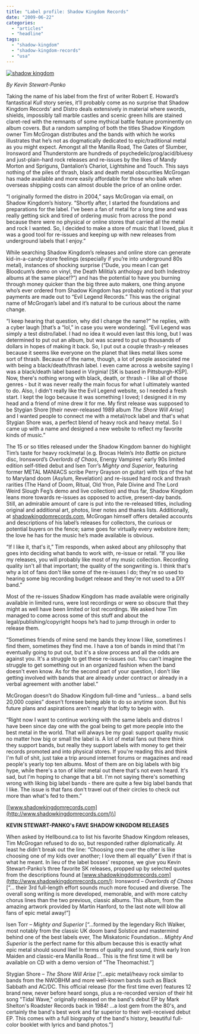 ```yaml
---
title: "Label profile: Shadow Kingdom Records"
date: "2009-06-22"
categories: 
  - "articles"
  - "headline"
tags: 
  - "shadow-kingdom"
  - "shadow-kingdom-records"
  - "usa"
---
```


[![shadow kingdom](http://www.hellbound.ca/wp-content/uploads/2009/06/shadow-kingdom.jpg "shadow kingdom")](http://www.hellbound.ca/wp-content/uploads/2009/06/shadow-kingdom.jpg)

_By Kevin Stewart-Panko_

Taking the name of his label from the first of writer Robert E. Howard’s fantastical _Kull_ story series, it’ll probably come as no surprise that Shadow Kingdom Records’ and Distro deals extensively in material where swords, shields, impossibly tall marble castles and scenic green hills are stained claret-red with the remnants of some mythical battle feature prominently on album covers. But a random sampling of both the titles Shadow Kingdom owner Tim McGrogan distributes and the bands with which he works illustrates that he’s not as dogmatically dedicated to epic/traditional metal as you might expect. Amongst all the Manilla Road, The Gates of Slumber, Ironsword and Thunderstorm are hundreds of psychedelic/prog/acid/bluesy and just-plain-hard rock releases and re-issues by the likes of Mandy Morton and Spriguns, Dantalion’s Chariot, Lightshine and Touch. This says nothing of the piles of thrash, black and death metal obscurities McGrogan has made available and more easily affordable for those who balk when overseas shipping costs can almost double the price of an online order.

“I originally formed the distro in 2004,” says McGrogan via email, on Shadow Kingdom’s history. “Shortly after, I started the foundations and preparations for the label. I’ve been a fan of metal for a long time and was really getting sick and tired of ordering music from across the pond because there were no physical or online stores that carried all the metal and rock I wanted. So, I decided to make a store of music that I loved, plus it was a good tool for re-issues and keeping up with new releases from underground labels that I enjoy.”

While searching Shadow Kingdom’s releases and online store can generate kid-in-a-candy-store feelings (especially if you’re into underground 80s metal), instances of shocking surprise (“Dude, you mean I can get Bloodcum’s demo on vinyl, the Death Militia’s anthology and both Indestroy albums at the same place!?”) and has the potential to have you burning through money quicker than the big three auto makers, one thing anyone who’s ever ordered from Shadow Kingdom has probably noticed is that your payments are made out to “Evil Legend Records.” This was the original name of McGrogan’s label and it’s natural to be curious about the name change.

“I keep hearing that question, why did I change the name?” he replies, with a cyber laugh \[that’s a “lol,” in case you were wondering\]. “Evil Legend was simply a test distro/label. I had no idea it would even last this long, but I was determined to put out an album, but was scared to put up thousands of dollars in hopes of making it back. So, I put out a couple thrash-y releases because it seems like everyone on the planet that likes metal likes some sort of thrash. Because of the name, though, a lot of people associated me with being a black/death/thrash label. I even came across a website saying I was a black/death label based in Virginia! \[SK is based in Pittsburgh-KSP\]. Now, there's nothing wrong with black, death, or thrash - I like all of those genres - but it was never really the main focus for what I ultimately wanted to do. Also, I didn't really like the Evil Legend website, so I needed a fresh start. I kept the logo because it was something I loved; I designed it in my head and a friend of mine drew it for me. My first release was supposed to be Stygian Shore \[their never-released 1989 album _The Shore Will Arise_\] and I wanted people to connect me with a metal/rock label and that's what Stygian Shore was, a perfect blend of heavy rock and heavy metal. So I came up with a name and designed a new website to reflect my favorite kinds of music.”

The 15 or so titles released under the Shadow Kingdom banner do highlight Tim’s taste for heavy rock/metal (e.g. Brocas Helm’s _Into Battle_ on picture disc, Ironsword’s _Overlords of Chaos_, Energy Vampires’ early 90s limited edition self-titled debut and Isen Torr’s _Mighty and Superior_, featuring former METAL MANIACS scribe Perry Grayson on guitar) with tips of the hat to Maryland doom (Asylum, Revelation) and re-issued hard rock and thrash rarities (The Hand of Doom, Ritual, Old Yron, Pale Divine and The Lord Weird Slough Feg’s demo and live collection) and thus far, Shadow Kingdom leans more towards re-issues as opposed to active, present-day bands. Still, an admirable amount of care is put into the re-released titles, including original and additional art, photos, liner notes and thanks lists. Additionally, at [shadowkingdomrecords.com](http://shadowkingdomrecords.com/), McGrogan himself offers detailed accounts and descriptions of his label’s releases for collectors, the curious or potential buyers on the fence; same goes for virtually every webstore item; the love he has for the music he’s made available is obvious.

“If I like it, that's it,” Tim responds, when asked about any philosophy that goes into deciding what bands to work with, re-issue or retail. “If you like my releases, you will probably like most of my music collection. Recording quality isn't all that important; the quality of the songwriting is. I think that's why a lot of fans don't like some of the re-issues I do; they're so used to hearing some big recording budget release and they're not used to a DIY band.”

Most of the re-issues Shadow Kingdom has made available were originally available in limited runs, were lost recordings or were so obscure that they might as well have been limited or lost recordings. We asked how Tim managed to come across some of this stuff and about the legal/publishing/copyright hoops he’s had to jump through in order to release them.

“Sometimes friends of mine send me bands they know I like, sometimes I find them, sometimes they find me. I have a ton of bands in mind that I'm eventually going to put out, but it's a slow process and all the odds are against you. It's a struggle to get these re-issues out. You can't imagine the struggle to get something out in an organized fashion when the band doesn't even know. As for the second part of your question, I don't like getting involved with bands that are already under contract or already in a verbal agreement with another label.”

McGrogan doesn’t do Shadow Kingdom full-time and “unless… a band sells 20,000 copies” doesn’t foresee being able to do so anytime soon. But his future plans and aspirations aren’t nearly that lofty to begin with.

“Right now I want to continue working with the same labels and distros I have been since day one with the goal being to get more people into the best metal in the world. That will always be my goal: support quality music no matter how big or small the label is. A lot of metal fans out there think they support bands, but really they support labels with money to get their records promoted and into physical stores. If you're reading this and think I'm full of shit, just take a trip around internet forums or magazines and read people's yearly top ten albums. Most of them are on big labels with big hype, while there's a ton of killer metal out there that's not even heard. It's sad, but I'm hoping to change that a bit. I'm not saying there's something wrong with liking big label bands - there are quite a few big label bands that I like. The issue is that fans don't travel out of their circles to check out more than what's fed to them.”

\[[www.shadowkingdomrecords.com](http://www.shadowkingdomrecords.com/)\]

**KEVIN STEWART-PANKO's FAVE SHADOW KINGDOM RELEASES**

When asked by Hellbound.ca to list his favorite Shadow Kingdom releases, Tim McGrogan refused to do so, but responded rather diplomatically. At least he didn’t break out the line: “Choosing one over the other is like choosing one of my kids over another; I love them all equally” Even if that is what he meant. In lieu of the label bosses’ response, we give you Kevin Stewart-Panko’s three favorite SK releases, propped up by selected quotes from the descriptions found at [www.shadowkingdomrecords.com](http://www.shadowkingdomrecords.com/): Ironsword – _Overlords of Chaos_ \[“… their 3rd full-length effort sounds much more focused and diverse. The overall song writing is more developed, memorable, and with more catchy chorus lines than the two previous, classic albums. This album, from the amazing artwork provided by Martin Hanford, to the last note will blow all fans of epic metal away!”\]

Isen Torr – _Mighty and Superior_ \[“…formed by the legendary Rich Walker, most notably from the classic UK doom band Solstice and mastermind behind one of the best labels ever, The Miskatonic Foundation… _Mighty And Superior_ is the perfect name for this album because this is exactly what epic metal should sound like! In terms of quality and sound, think early Iron Maiden and classic-era Manilla Road… This is the first time it will be available on CD with a demo version of "The Theomachist.”\]

Stygian Shore – _The Shore Will Arise_ \[“…epic metal/heavy rock similar to bands from the NWOBHM and more well-known bands such as Black Sabbath and AC/DC. This official release (for the first time ever) features 12 brand new, never before heard songs, plus a re-recorded version of their hit song "Tidal Wave," originally released on the band's debut EP by Mark Shelton's Roadster Records back in 1984! …a lost gem from the 80's, and certainly the band's best work and far superior to their well-received debut EP. This comes with a full biography of the band's history, beautiful full-color booklet with lyrics and band photos.”\]
